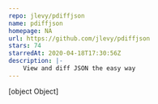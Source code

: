 ```yaml
---
repo: jlevy/pdiffjson
name: pdiffjson
homepage: NA
url: https://github.com/jlevy/pdiffjson
stars: 74
starredAt: 2020-04-18T17:30:56Z
description: |-
    View and diff JSON the easy way
---
```


[object Object]
